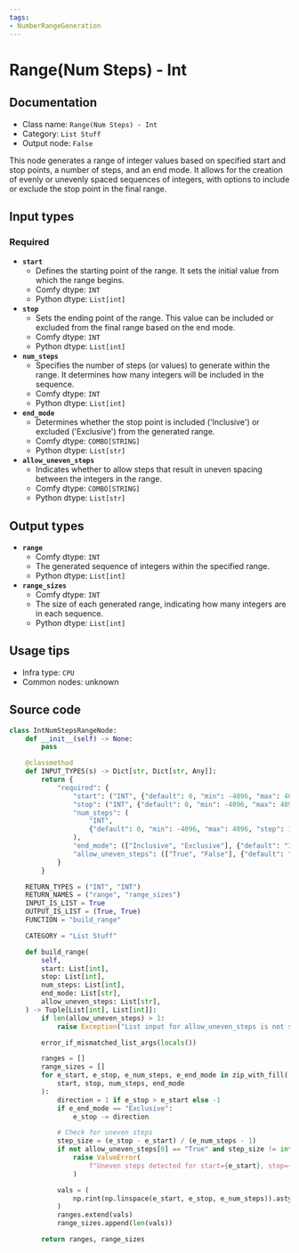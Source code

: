 ```yaml
---
tags:
- NumberRangeGeneration
---
```


# Range(Num Steps) - Int
## Documentation
- Class name: `Range(Num Steps) - Int`
- Category: `List Stuff`
- Output node: `False`

This node generates a range of integer values based on specified start and stop points, a number of steps, and an end mode. It allows for the creation of evenly or unevenly spaced sequences of integers, with options to include or exclude the stop point in the final range.
## Input types
### Required
- **`start`**
    - Defines the starting point of the range. It sets the initial value from which the range begins.
    - Comfy dtype: `INT`
    - Python dtype: `List[int]`
- **`stop`**
    - Sets the ending point of the range. This value can be included or excluded from the final range based on the end mode.
    - Comfy dtype: `INT`
    - Python dtype: `List[int]`
- **`num_steps`**
    - Specifies the number of steps (or values) to generate within the range. It determines how many integers will be included in the sequence.
    - Comfy dtype: `INT`
    - Python dtype: `List[int]`
- **`end_mode`**
    - Determines whether the stop point is included ('Inclusive') or excluded ('Exclusive') from the generated range.
    - Comfy dtype: `COMBO[STRING]`
    - Python dtype: `List[str]`
- **`allow_uneven_steps`**
    - Indicates whether to allow steps that result in uneven spacing between the integers in the range.
    - Comfy dtype: `COMBO[STRING]`
    - Python dtype: `List[str]`
## Output types
- **`range`**
    - Comfy dtype: `INT`
    - The generated sequence of integers within the specified range.
    - Python dtype: `List[int]`
- **`range_sizes`**
    - Comfy dtype: `INT`
    - The size of each generated range, indicating how many integers are in each sequence.
    - Python dtype: `List[int]`
## Usage tips
- Infra type: `CPU`
- Common nodes: unknown


## Source code
```python
class IntNumStepsRangeNode:
    def __init__(self) -> None:
        pass

    @classmethod
    def INPUT_TYPES(s) -> Dict[str, Dict[str, Any]]:
        return {
            "required": {
                "start": ("INT", {"default": 0, "min": -4096, "max": 4096, "step": 1}),
                "stop": ("INT", {"default": 0, "min": -4096, "max": 4096, "step": 1}),
                "num_steps": (
                    "INT",
                    {"default": 0, "min": -4096, "max": 4096, "step": 1},
                ),
                "end_mode": (["Inclusive", "Exclusive"], {"default": "Inclusive"}),
                "allow_uneven_steps": (["True", "False"], {"default": "False"}),
            }
        }

    RETURN_TYPES = ("INT", "INT")
    RETURN_NAMES = ("range", "range_sizes")
    INPUT_IS_LIST = True
    OUTPUT_IS_LIST = (True, True)
    FUNCTION = "build_range"

    CATEGORY = "List Stuff"

    def build_range(
        self,
        start: List[int],
        stop: List[int],
        num_steps: List[int],
        end_mode: List[str],
        allow_uneven_steps: List[str],
    ) -> Tuple[List[int], List[int]]:
        if len(allow_uneven_steps) > 1:
            raise Exception("List input for allow_uneven_steps is not supported.")

        error_if_mismatched_list_args(locals())

        ranges = []
        range_sizes = []
        for e_start, e_stop, e_num_steps, e_end_mode in zip_with_fill(
            start, stop, num_steps, end_mode
        ):
            direction = 1 if e_stop > e_start else -1
            if e_end_mode == "Exclusive":
                e_stop -= direction

            # Check for uneven steps
            step_size = (e_stop - e_start) / (e_num_steps - 1)
            if not allow_uneven_steps[0] == "True" and step_size != int(step_size):
                raise ValueError(
                    f"Uneven steps detected for start={e_start}, stop={e_stop}, num_steps={e_num_steps}."
                )

            vals = (
                np.rint(np.linspace(e_start, e_stop, e_num_steps)).astype(int).tolist()
            )
            ranges.extend(vals)
            range_sizes.append(len(vals))

        return ranges, range_sizes

```
